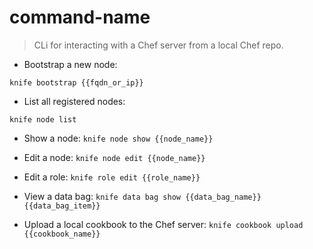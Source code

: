 # command-name

> CLi for interacting with a Chef server from a local Chef repo.

- Bootstrap a new node:

`knife bootstrap {{fqdn_or_ip}}`

- List all registered nodes:

`knife node list`

- Show a node:
`knife node show {{node_name}}`

- Edit a node:
`knife node edit {{node_name}}`

- Edit a role:
`knife role edit {{role_name}}`

- View a data bag:
`knife data bag show {{data_bag_name}} {{data_bag_item}}`

- Upload a local cookbook to the Chef server:
`knife cookbook upload {{cookbook_name}}`